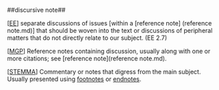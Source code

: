 ##discursive note##

\[[EE](SOURCES.md#EE)\] separate discussions of issues [within a [reference note] (reference note.md)] that should be woven into the text or discussions of peripheral matters that do not directly relate to our subject. (EE 2.7)

\[[MGP](SOURCES.md#MGP)\] Reference notes containing discussion, usually along with one or more citations; see [reference note](reference note.md).

\[[STEMMA](SOURCES.md#STEMMA)\] Commentary or notes that digress from the main subject. Usually presented using [footnotes](footnote.md) or [endnotes](endnote.md).
